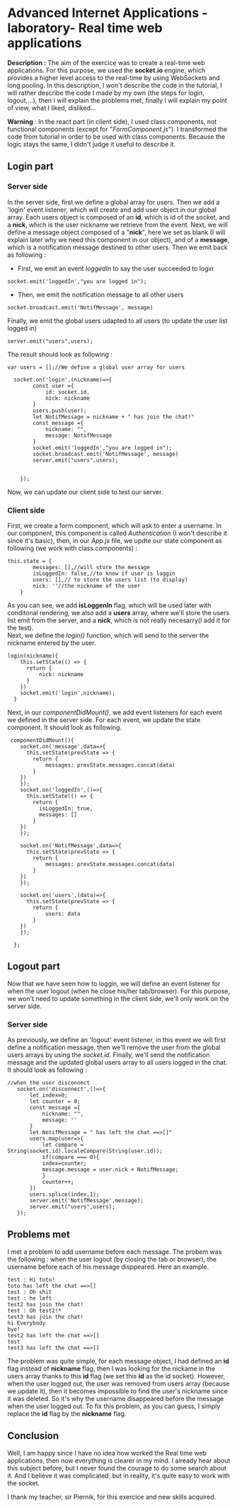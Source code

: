 # Advanced Internet Applications - laboratory- Real time web applications

**Description :**  The aim of the exercice was to create a real-time web applications. For this purpose, we used the **socket.io** engine, which provides a higher level access to the real-time by using WebSockets and long pooling. 
In this description, I won't describe the code in the tutorial, I will rather describe the code I made by my own (the steps for login, logout,...), then I will explain the problems met, finally I will explain my point of view, what I liked, disliked...

**Warning** : In the react part (in client side), I used class components, not functional components (except for "*FormComponent.js*"). I transformed the code from tutorial in order to be used with class components. Because the logic stays the same, I didn't judge it useful to describe it.

## Login part
### Server side

In the server side, first we define a global array for users. Then we add a 'login' event listener, which will create and add user object in our global array. Each users object is composed of an **id**, which is id of the socket, and a **nick**, which is the user nickname we retrieve from the event. Next, we will define a message object composed of a "**nick**", here we set as blank (I will explain later why we need this component in our object), and of a **message**,  which is a notification message destined to other users. Then we emit back as following :

* First, we emit an event *loggedIn* to say the user succeeded to login
````
socket.emit('loggedIn',"you are logged in");
````

* Then, we emit the notification message to all other users
````
socket.broadcast.emit('NotifMessage', message)
````

Finally, we emit the global users udapted to all users (to update the user list logged in)
````
server.emit("users",users);
````

The result should look as following :
````
var users = [];//We define a global user array for users

  socket.on('login',(nickname)=>{
        const user ={
            id: socket.id,
            nick: nickname
        }
        users.push(user);
        let NotifMessage = nickname + " has join the chat!"
        const message ={
            nickname: "",
            message: NotifMessage
        }
        socket.emit('loggedIn',"you are logged in");
        socket.broadcast.emit('NotifMessage', message)
        server.emit("users",users);

        
    });
````

Now, we can update our client side to test our server.
### Client side
First, we create a form component, which will ask to enter a username. In our component, this component is called *Authentication* (I won't describe it since it's basic), then, in our *App.js* file, we updte our state component as following (we work with class components) :
````
this.state = {
        messages: [],//will store the message
        isLoggedIn: false,//to know if user is loggin
        users: [],// to store the users list (to display)
        nick: ''//the nickname of the user
    }
````
As you can see, we add **isLoggenIn** flag, which will be used later with conditonal rendering, we also add a **users** array, where we'll store the users list emit from the server, and a **nick**, which is not really necesarry(I add it for the test).  
Next, we define the *login()* function, which will send to the server the nickname entered by the user.
````
login(nickname){
    this.setState(() => {
      return {
          nick: nickname
      }
    })
    socket.emit('login',nickname);
  }
````
Next, in our *componentDidMount()*, we add event listeners for each event we defined in the server side. For each event, we update the state component. It should look as following.
````
 componentDidMount(){
    socket.on('message',data=>{
      this.setState(prevState => {
        return {
            messages: prevState.messages.concat(data)
        }
    })
    });
    socket.on('loggedIn',()=>{
      this.setState(() => {
        return {
          isLoggedIn: true,
          messages: []
        }
    })
    });

    socket.on('NotifMessage',data=>{
      this.setState(prevState => {
        return {
            messages: prevState.messages.concat(data)
        }
    })
    });

    socket.on('users',(data)=>{
      this.setState(prevState => {
        return {
            users: data
        }
    })
    });

  };
 ````
 
## Logout part
Now that we have seen how to loggin, we will define an event listener for when the user logout (when he close his/her tab/browser). For this purpose, we won't need to update something in the client side, we'll only work on the server side.
### Server side
As previously, we define an 'logout' event listener, in this event we will first define a notification message, then we'll remove the user from the global users arrays by using the *socket.id*. 
Finally, we'll send the notification message and the updated global users array to all users logged in the chat.  
It should look as following :
 ````
//when the user disconnect
    socket.on('disconnect',()=>{
        let index=0;
        let counter = 0;
        const message ={
            nickname: "",
            message: ''
        }
        let NotifMessage = " has left the chat ==>[]"
        users.map(user=>{
            let compare = String(socket.id).localeCompare(String(user.id));
            if(compare === 0){
            index=counter;
            message.message = user.nick + NotifMessage;
            }
            counter++;
        })
        users.splice(index,1);
        server.emit('NotifMessage',message);
        server.emit("users",users);
    });
 ````
 ## Problems met
 
 I met a problem to add username before each message. The probem was the following : when the user logout (by closing the tab or browser), the username before each of his message disppeared. Here an example.
 ````
 test : Hi toto!
 toto has left the chat ==>[]
 test : Oh shit
 test : he left
 test2 has join the chat!
 test : Oh test2!*
 test3 has join the chat!
 hi Everybody
 bye!
 test2 has left the chat ==>[]
 test
 test3 has left the chat ==>[]
 ````
The problem was quite simple, for each message object, I had defined an **id** flag instead of **nickname** flag, then I was looking for the nickame in the users array thanks to this **id** flag (we set this **id** as the id socket). However, when the user logged out, the user was removed from users array (because we update it), then it becomes impossible to find the user's nickname since it was deleted. So it's why the username disappeared before the message when the user logged out. To fix this problem, as you can guess, I simply replace the **id** flag by the **nickname** flag.
 
 
 ## Conclusion
 
Well, I am happy since I have no idea how worked the Real time web applications, then now everything is clearer in my mind. I already hear about this subject before, but I never found the courage to do some search about it. And I believe it was complicated, but in reality, it's quite easy to work with the socket.  

I thank my teacher, sir Piernik, for this exercice and new skills acquired.
 
